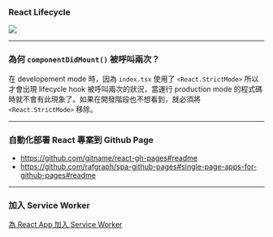 ### React Lifecycle

![](<https://raw.githubusercontent.com/Jamison-Chen/KM-software/master/img/react-lifecycle.png>)

---

### 為何 `componentDidMount()` 被呼叫兩次？

在 developement mode 時，因為 `index.tsx` 使用了 `<React.StrictMode>` 所以才會出現 lifecycle hook 被呼叫兩次的狀況，當運行 production mode 的程式碼時就不會有此現象了。如果在開發階段也不想看到，就必須將 `<React.StrictMode>` 移除。

---

### 自動化部署 React 專案到 Github Page

- <https://github.com/gitname/react-gh-pages#readme>
- <https://github.com/rafgraph/spa-github-pages#single-page-apps-for-github-pages#readme>

---

### 加入 Service Worker

[為 React App 加入 Service Worker](https://medium.com/@zongrong.h886/%E7%82%BA-react-app-%E5%8A%A0%E5%85%A5-service-worker-1e4fab482e5a)
